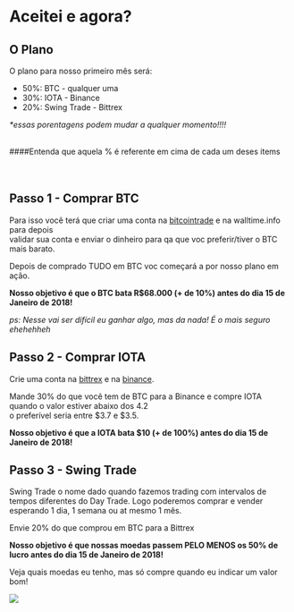 # Aceitei e agora?

## O Plano

O plano para nosso primeiro mês será:

- 50%: BTC - qualquer uma
- 30%: IOTA - Binance
- 20%: Swing Trade - Bittrex

*\*essas porentagens podem mudar a qualquer momento!!!!*

<br>
####Entenda que aquela % é referente em cima de cada um deses items

<br>
<br>

<br>

## Passo 1 - Comprar BTC

Para isso você terá que criar uma conta na [bitcointrade](bitcointrade.com.br) e na walltime.info para depois<br> 
validar sua conta e enviar o dinheiro para qa que voc preferir/tiver o BTC mais barato.

Depois de comprado TUDO em BTC voc começará a por nosso plano em ação.

**Nosso objetivo é que o BTC bata R$68.000 (+ de 10%) antes do dia 15 de Janeiro de 2018!**


*ps: Nesse vai ser difícil eu ganhar algo, mas da nada! É o mais seguro ehehehheh*

## Passo 2 - Comprar IOTA

Crie uma conta na [bittrex](https://www.bittrex.com/) e na [binance](https://www.binance.com/).

Mande 30% do que você tem de BTC para a Binance e compre IOTA quando o valor estiver abaixo dos 4.2<br>
o preferível seria entre $3.7 e $3.5.

**Nosso objetivo é que a IOTA bata $10 (+ de 100%) antes do dia 15 de Janeiro de 2018!**


## Passo 3 - Swing Trade

Swing Trade  o nome dado quando fazemos trading com intervalos de tempos diferentes do Day Trade.
Logo poderemos comprar e vender esperando 1 dia, 1 semana ou at mesmo 1 mês.

Envie 20% do que comprou em BTC para a Bittrex

**Nosso objetivo é que nossas moedas passem PELO MENOS os 50% de lucro antes do dia 15 de Janeiro de 2018!**

Veja quais moedas eu tenho, mas só compre quando eu indicar um valor bom!

![](https://i.imgur.com/bKSVoXb.png)
